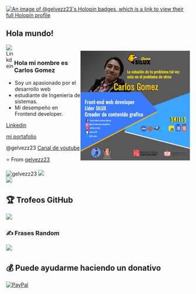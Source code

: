 [![An image of @gelvezz23's Holopin badges, which is a link to view their full Holopin profile](https://holopin.me/gelvezz23)](https://holopin.io/@gelvezz23)
## Hola mundo!

</h2>

<a href="https://www.linkedin.com/in/carlos-mario-g%C3%B3mez-gelvez-07888a116/">
  <img align="left" alt="Linkdein" width="22px" src="https://cdn.jsdelivr.net/npm/simple-icons@v3/icons/linkedin.svg" />
</a>

<br />
<img align="right" alt="GIF" width="300px" src="https://raw.githubusercontent.com/gelvezz23/gelvezz23/master/src/assets/img/carlos.png" />

### Hola mi nombre es Carlos Gomez

- Soy un apasionado por el desarrollo web
- estudiante de Ingenieria de sistemas.
- Mi desempeño en Frontend developer.

[Linkedin](https://www.linkedin.com/in/carlosmariogomezg/)

[mi portafolio](https://gelvezz23.github.io/gelvezz23/)

@gelvezz23 [Canal de youtube](https://www.youtube.com/channel/UC6EIwfiaZu7qifLoZl7kASQ)

⭐️ From [gelvezz23](https://github.com/gelvezz23)

![gelvezz23](https://github-readme-stats.vercel.app/api?username=gelvezz23&show_icons=true&theme=radical)
![](https://github-readme-streak-stats.herokuapp.com/?user=gelvezz23&theme=dark&hide_border=false)<br/>
![](https://github-readme-stats.vercel.app/api/top-langs/?username=gelvezz23&theme=dark&hide_border=false&include_all_commits=true&count_private=true&layout=compact)

## 🏆 Trofeos GitHub

![](https://github-profile-trophy.vercel.app/?username=gelvezz23&theme=onedark&no-frame=false&no-bg=false&margin-w=4)

### ✍️ Frases Random

![](https://quotes-github-readme.vercel.app/api?type=vetical&theme=merko)

## 💰 Puede ayudarme haciendo un donativo

[![PayPal](https://img.shields.io/badge/PayPal-00457C?style=for-the-badge&logo=paypal&logoColor=white)](https://paypal.me/carlosgomezgelvez?country.x=CO&locale.x=es_XC)


